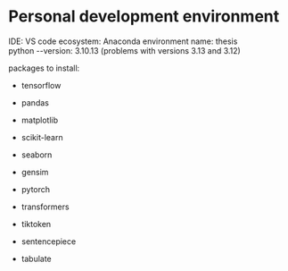 # Personal development environment
IDE: VS code
ecosystem: Anaconda
environment name: thesis  
python --version: 3.10.13 
(problems with versions 3.13 and 3.12)
 
packages to install:
- tensorflow
- pandas
- matplotlib
- scikit-learn
- seaborn

- gensim

- pytorch
- transformers

- tiktoken
- sentencepiece
- tabulate
